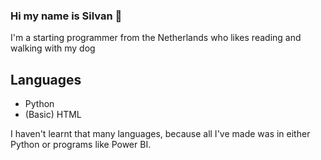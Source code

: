 ### Hi my name is Silvan 👋

I'm a starting programmer from the Netherlands who likes reading and walking with my dog

## Languages
- Python
- (Basic) HTML

I haven't learnt that many languages, because all I've made was in either Python or programs like Power BI.
